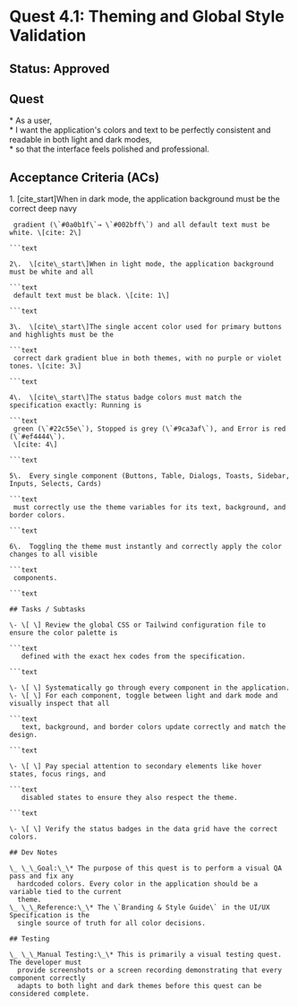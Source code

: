 # Quest 4.1: Theming and Global Style Validation

## Status: Approved

## Quest

\* As a user,  
\* I want the application's colors and text to be perfectly consistent and readable in both
  light and dark modes,  
\* so that the interface feels polished and professional.

## Acceptance Criteria (ACs)

1\.  \[cite\_start\]When in dark mode, the application background must be the correct deep navy

```text
 gradient (\`#0a0b1f\`→ \`#002bff\`) and all default text must be white. \[cite: 2\]  

```text

2\.  \[cite\_start\]When in light mode, the application background must be white and all

```text
 default text must be black. \[cite: 1\]  

```text

3\.  \[cite\_start\]The single accent color used for primary buttons and highlights must be the

```text
 correct dark gradient blue in both themes, with no purple or violet tones. \[cite: 3\]  

```text

4\.  \[cite\_start\]The status badge colors must match the specification exactly: Running is

```text
 green (\`#22c55e\`), Stopped is grey (\`#9ca3af\`), and Error is red (\`#ef4444\`).
 \[cite: 4\]  

```text

5\.  Every single component (Buttons, Table, Dialogs, Toasts, Sidebar, Inputs, Selects, Cards)

```text
 must correctly use the theme variables for its text, background, and border colors.  

```text

6\.  Toggling the theme must instantly and correctly apply the color changes to all visible

```text
 components.

```text

## Tasks / Subtasks

\- \[ \] Review the global CSS or Tailwind configuration file to ensure the color palette is

```text
   defined with the exact hex codes from the specification.  

```text

\- \[ \] Systematically go through every component in the application.  
\- \[ \] For each component, toggle between light and dark mode and visually inspect that all

```text
   text, background, and border colors update correctly and match the design.  

```text

\- \[ \] Pay special attention to secondary elements like hover states, focus rings, and

```text
   disabled states to ensure they also respect the theme.  

```text

\- \[ \] Verify the status badges in the data grid have the correct colors.

## Dev Notes

\_ \_\_Goal:\_\* The purpose of this quest is to perform a visual QA pass and fix any
  hardcoded colors. Every color in the application should be a variable tied to the current
  theme.  
\_ \_\_Reference:\_\* The \`Branding & Style Guide\` in the UI/UX Specification is the
  single source of truth for all color decisions.

## Testing

\_ \_\_Manual Testing:\_\* This is primarily a visual testing quest. The developer must
  provide screenshots or a screen recording demonstrating that every component correctly
  adapts to both light and dark themes before this quest can be considered complete.  
